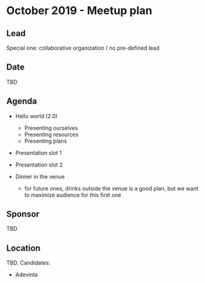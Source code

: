 # October 2019 - Meetup plan

## Lead

Special one: collaborative organization / no pre-defined lead

## Date

TBD

## Agenda

* Hello world (2.0)
  * Presenting ourselves
  * Presenting resources
  * Presenting plans

* Presentation slot 1

* Presentation slot 2

* Dinner in the venue
  * for future ones, drinks outside the venue is a good plan,
  but we want to maximize audience for this first one

## Sponsor

TBD

## Location

TBD. Candidates:
* Adevinta
